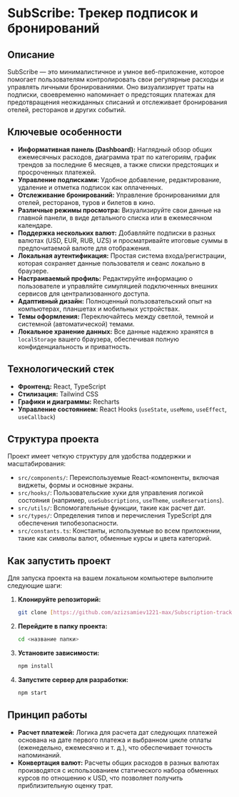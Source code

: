 
# SubScribe: Трекер подписок и бронирований

## Описание

SubScribe — это минималистичное и умное веб-приложение, которое помогает пользователям контролировать свои регулярные расходы и управлять личными бронированиями. Оно визуализирует траты на подписки, своевременно напоминает о предстоящих платежах для предотвращения неожиданных списаний и отслеживает бронирования отелей, ресторанов и других событий.

## Ключевые особенности

* **Информативная панель (Dashboard):** Наглядный обзор общих ежемесячных расходов, диаграмма трат по категориям, график трендов за последние 6 месяцев, а также списки предстоящих и просроченных платежей.
* **Управление подписками:** Удобное добавление, редактирование, удаление и отметка подписок как оплаченных.
* **Отслеживание бронирований:** Управление бронированиями для отелей, ресторанов, туров и билетов в кино.
* **Различные режимы просмотра:** Визуализируйте свои данные на главной панели, в виде детального списка или в ежемесячном календаре.
* **Поддержка нескольких валют:** Добавляйте подписки в разных валютах (USD, EUR, RUB, UZS) и просматривайте итоговые суммы в предпочитаемой валюте для отображения.
* **Локальная аутентификация:** Простая система входа/регистрации, которая сохраняет данные пользователя и сеанс локально в браузере.
* **Настраиваемый профиль:** Редактируйте информацию о пользователе и управляйте симуляцией подключенных внешних сервисов для централизованного доступа.
* **Адаптивный дизайн:** Полноценный пользовательский опыт на компьютерах, планшетах и мобильных устройствах.
* **Темы оформления:** Переключайтесь между светлой, темной и системной (автоматической) темами.
* **Локальное хранение данных:** Все данные надежно хранятся в `localStorage` вашего браузера, обеспечивая полную конфиденциальность и приватность.

## Технологический стек

* **Фронтенд:** React, TypeScript
* **Стилизация:** Tailwind CSS
* **Графики и диаграммы:** Recharts
* **Управление состоянием:** React Hooks (`useState`, `useMemo`, `useEffect`, `useCallback`)

## Структура проекта

Проект имеет четкую структуру для удобства поддержки и масштабирования:

* `src/components/`: Переиспользуемые React-компоненты, включая виджеты, формы и основные экраны.
* `src/hooks/`: Пользовательские хуки для управления логикой состояния (например, `useSubscriptions`, `useTheme`, `useReservations`).
* `src/utils/`: Вспомогательные функции, такие как расчет дат.
* `src/types/`: Определения типов и перечисления TypeScript для обеспечения типобезопасности.
* `src/constants.ts`: Константы, используемые во всем приложении, такие как символы валют, обменные курсы и цвета категорий.

## Как запустить проект

Для запуска проекта на вашем локальном компьютере выполните следующие шаги:

1.  **Клонируйте репозиторий:**
    ```bash
    git clone [https://github.com/azizsamiev1221-max/Subscription-trackero.git]```
2.  **Перейдите в папку проекта:**
    ```bash
    cd <название папки>
    ```
3.  **Установите зависимости:**
    ```bash
    npm install
    ```
4.  **Запустите сервер для разработки:**
    ```bash
    npm start
    ```
## Принцип работы

* **Расчет платежей:** Логика для расчета дат следующих платежей основана на дате первого платежа и выбранном цикле оплаты (еженедельно, ежемесячно и т. д.), что обеспечивает точность напоминаний.
* **Конвертация валют:** Расчеты общих расходов в разных валютах производятся с использованием статического набора обменных курсов по отношению к USD, что позволяет получить приблизительную оценку трат.
